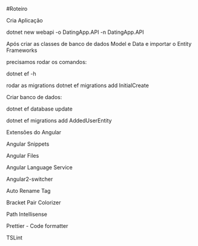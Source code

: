 #Roteiro

Cria Aplicação 

dotnet new webapi -o DatingApp.API -n DatingApp.API

Após criar as classes de banco de dados Model e Data e importar o Entity Frameworks 

precisamos rodar os comandos: 

dotnet ef -h

rodar as migrations
dotnet ef migrations add InitialCreate

Criar banco de dados:

dotnet ef database update

dotnet ef migrations add AddedUserEntity





Extensões do Angular 

Angular Snippets 

Angular Files

Angular Language Service

Angular2-switcher

Auto Rename Tag

Bracket Pair Colorizer

Path Intellisense

Prettier - Code formatter 

TSLint 

